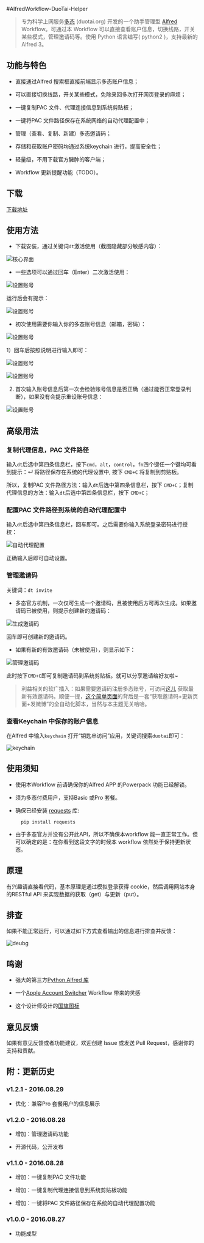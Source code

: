 #AlfredWorkflow-DuoTai-Helper

> 专为科学上网服务[多态](https://duotai.org/) (duotai.org) 开发的一个助手管理型 [Alfred](https://www.alfredapp.com/) Workflow。可通过本 Workflow 可以直接查看账户信息，切换线路，开关某些模式，管理邀请码等。使用 Python 语言编写( python2 )，支持最新的 Alfred 3。

## 功能与特色

- 直接通过Alfred 搜索框直接前端显示多态账户信息；

- 可以直接切换线路，开关某些模式，免除来回多次打开网页登录的麻烦；

- 一键复制PAC 文件、代理连接信息到系统剪贴板；

- 一键将PAC 文件路径保存在系统网络的自动代理配置中；

- 管理（查看、复制、新建）多态邀请码；

- 存储和获取账户密码均通过系统keychain 进行，提高安全性；

- 轻量级，不用下载官方臃肿的客户端；

- Workflow 更新提醒功能（TODO）。

## 下载

[下载地址](https://github.com/Jeff2Ma/AlfredWorkflow-DuoTai-Helper/releases)

## 使用方法

- 下载安装，通过关键词`dt`激活使用（截图隐藏部分敏感内容）：

![核心界面](./screenshot/1.png)

- 一些选项可以通过回车（Enter）二次激活使用：

![设置账号](./screenshot/2.png)

运行后会有提示：

![设置账号](./screenshot/6.png)

- 初次使用需要你输入你的多态账号信息（邮箱，密码）：

![设置账号](./screenshot/3.png)

  1）回车后按照说明进行输入即可：

![设置账号](./screenshot/4.png)

![设置账号](./screenshot/5.png)

  2) 首次输入账号信息后第一次会检验账号信息是否正确（通过能否正常登录判断），如果没有会提示重设账号信息：
  
  ![设置账号](./screenshot/8.png)
  
## 高级用法

### 复制代理信息，PAC 文件路径

输入`dt`后选中第四条信息栏，按下`cmd`，`alt`，`control`，`fn`四个键任一个键均可看到提示：↵ 将路径保存在系统的代理设置中, 按下 `CMD+C` 将复制到剪贴板。

所以，复制PAC 文件路径方法：输入`dt`后选中第四条信息栏，按下 `CMD+C`；复制代理信息的方法：输入`dt`后选中第四条信息栏，按下 `CMD+C`；

### 配置PAC 文件路径到系统的自动代理配置中

输入`dt`后选中第四条信息栏，回车即可。之后需要你输入系统登录密码进行授权：

![自动代理配置](./screenshot/10.png)

正确输入后即可自动设置。

### 管理邀请码

关键词：`dt invite`

- 多态官方机制，一次仅可生成一个邀请码，且被使用后方可再次生成。如果邀请码已被使用，则提示创建新的邀请码：

![生成邀请码](./screenshot/11.png)

回车即可创建新的邀请码。

- 如果有新的有效邀请码（未被使用），则显示如下：

![管理邀请码](./screenshot/12.png)

此时按下`CMD+C`即可复制邀请码到系统剪贴板。就可以分享邀请给好友啦~ 

> 利益相关的软广插入：如果需要邀请码注册多态账号，可访问[这儿](http://devework.com/duotai-code.txt) 获取最新有效邀请码。顺便一提，[这个简单页面](http://devework.com/duotai-code.txt)的背后是一套“获取邀请码+更新页面+发微博”的全自动化脚本，当然与本主题无关哈哈。

### 查看Keychain 中保存的账户信息

在Alfred 中输入`keychain` 打开“钥匙串访问”应用，关键词搜索`duotai`即可：

![keychain](./screenshot/9.png)

## 使用须知

- 使用本Workflow 前请确保你的Alfred APP 的Powerpack 功能已经解锁。

- 须为多态付费用户，支持Basic 或Pro 套餐。

- 确保已经安装 [requests](http://docs.python-requests.org/zh_CN/latest/index.html) 库:

		pip install requests

- 由于多态官方并没有公开此API，所以不确保本workflow 能一直正常工作。但可以确定的是：在你看到这段文字的时候本 workflow 依然处于保持更新状态。

## 原理

有兴趣请直接看代码，基本原理是通过模拟登录获得 cookie，然后调用网站本身的RESTful API 来实现数据的获取（get）与更新（put）。

## 排查

如果不能正常运行，可以通过如下方式查看输出的信息进行排查并反馈：

![deubg](./screenshot/7.png)

## 鸣谢

- 强大的第三方[Python Alfred 库](http://www.deanishe.net/alfred-workflow/index.html) 

- 一个[Apple Account Switcher](http://www.packal.org/workflow/apple-account-switcher) Workflow 带来的灵感

- 这个设计师设计的[国旗图标](https://www.iconfinder.com/iconsets/world-cup-2014-cogged-wheel-style)

## 意见反馈

如果有意见反馈或者功能建议，欢迎创建 Issue 或发送 Pull Request，感谢你的支持和贡献。

## 附：更新历史

### v1.2.1 - 2016.08.29

- 优化：兼容Pro 套餐用户的信息展示

### v1.2.0 - 2016.08.28

- 增加：管理邀请码功能

- 开源代码，公开发布

### v1.1.0 - 2016.08.28

- 增加：一键复制PAC 文件功能

- 增加：一键复制代理连接信息到系统剪贴板功能

- 增加：一键将PAC 文件路径保存在系统的自动代理配置功能

### v1.0.0 - 2016.08.27

- 功能成型
